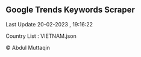 

## Google Trends Keywords Scraper 
 
Last Update 20-02-2023 , 19:16:22

Country List :
VIETNAM.json



© Abdul Muttaqin 
